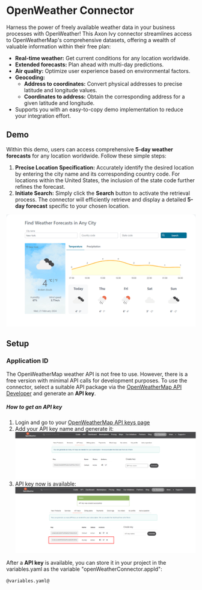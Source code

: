 # OpenWeather Connector

Harness the power of freely available weather data in your business processes with OpenWeather! This Axon Ivy connector streamlines access to OpenWeatherMap's comprehensive datasets, offering a wealth of valuable information within their free plan:

* **Real-time weather:** Get current conditions for any location worldwide.
* **Extended forecasts:** Plan ahead with multi-day predictions.
* **Air quality:** Optimize user experience based on environmental factors.
* **Geocoding:**
	* **Address to coordinates:** Convert physical addresses to precise latitude and longitude values.
	* **Coordinates to address:** Obtain the corresponding address for a given latitude and longitude.
* Supports you with an easy-to-copy demo implementation to reduce your integration effort.

## Demo

Within this demo, users can access comprehensive **5-day weather forecasts** for any location worldwide. Follow these simple steps:

1. **Precise Location Specification:** Accurately identify the desired location by entering the city name and its corresponding country code. For locations within the United States, the inclusion of the state code further refines the forecast.
2. **Initiate Search:** Simply click the **Search** button to activate the retrieval process. The connector will efficiently retrieve and display a detailed **5-day forecast** specific to your chosen location.

![Demo](images/forecast-weather-demo.png)

## Setup

### Application ID
The OpenWeatherMap weather API is not free to use. However, there is a free version with minimal API calls for development purposes. To use the connector, select a suitable API package via the [OpenWeatherMap API Developer](https://openweathermap.org/api) and generate an **API key**.

##### How to get an API key
1. Login and go to your [OpenWeatherMap API keys page](https://home.openweathermap.org/api_keys)
2. Add your API key name and generate it:
![Register key](images/register-api-key.png)
3. API key now is available:
![Register key](images/register-successful.png)

After a **API key** is available, you can store it in your project in the variables.yaml as the variable "openWeatherConnector.appId":

```
@variables.yaml@ 
```
